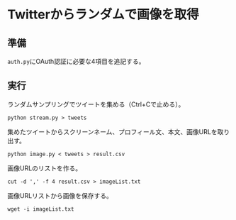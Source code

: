 # Twitterからランダムで画像を取得
## 準備
`auth.py`にOAuth認証に必要な4項目を追記する。

## 実行
ランダムサンプリングでツイートを集める（Ctrl+Cで止める）。
```
python stream.py > tweets
```

集めたツイートからスクリーンネーム、プロフィール文、本文、画像URLを取り出す。
```
python image.py < tweets > result.csv
```

画像URLのリストを作る。
```
cut -d ',' -f 4 result.csv > imageList.txt
```

画像URLリストから画像を保存する。
```
wget -i imageList.txt
```

